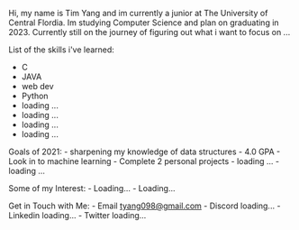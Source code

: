 
Hi, my name is Tim Yang and im currently a junior at The University of Central Flordia. Im studying Computer Science and plan on graduating in 2023. 
Currently still on the journey of figuring out what i want to focus on ...

List of the skills i've learned: 
  - C
  - JAVA
  - web dev
  - Python
  - loading ...
  - loading ...
  - loading ...
  - loading ...
  
  
  Goals of 2021:
    - sharpening my knowledge of data structures
    - 4.0 GPA
    - Look in to machine learning 
    - Complete 2 personal projects 
    - loading ...
    - loading ...
  
  
  Some of my Interest:
    - Loading...
    - Loading...
    
  
  Get in Touch with Me:
    - Email  tyang098@gmail.com
    - Discord  loading...
    - Linkedin  loading...
    - Twitter  loading...
    
  
